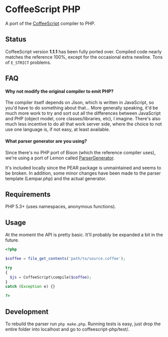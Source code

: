 
# CoffeeScript PHP

A port of the [CoffeeScript](http://jashkenas.github.com/coffee-script/)
compiler to PHP.

## Status

CoffeeScript version **1.1.1** has been fully ported over. Compiled code nearly
matches the reference 100%, except for the occasional extra newline. Tons of
`E_STRICT` problems.

## FAQ

#### Why not modify the original compiler to emit PHP?

The compiler itself depends on Jison, which is written in JavaScript, so you'd
have to do something about that... More generally speaking, it'd be much more
work to try and sort out all the differences between JavaScript and PHP (object
model, core classes/libraries, etc), I imagine. There's also much less incentive
to do all that work server side, where the choice to not use one language is,
if not easy, at least available.

#### What parser generator are you using?

Since there's no PHP port of Bison (which the reference compiler uses), we're
using a port of Lemon called [ParserGenerator](http://pear.php.net/package/PHP_ParserGenerator).

It's included locally since the PEAR package is unmaintained and seems to be
broken. In addition, some minor changes have been made to the parser template 
(Lempar.php) and the actual generator.

## Requirements

PHP 5.3+ (uses namespaces, anonymous functions).

## Usage

At the moment the API is pretty basic. It'll probably be expanded a bit in the 
future.

```php
<?php

$coffee = file_get_contents('path/to/source.coffee');

try
{
  $js = CoffeeScript\compile($coffee);
}
catch (Exception e) {}

?>
```

## Development

To rebuild the parser run `php make.php`. Running tests is easy, just drop the
entire folder into localhost and go to coffeescript-php/test/.


